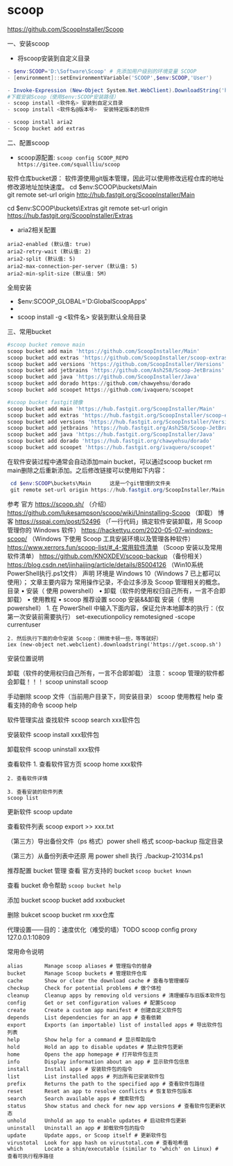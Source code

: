 # scoop

https://github.com/ScoopInstaller/Scoop

一、安装scoop
- 将scoop安装到自定义目录

```powershell
- $env:SCOOP='D:\Software\Scoop' # 先添加用户级别的环境变量 SCOOP
- [environment]::setEnvironmentVariable('SCOOP',$env:SCOOP,'User')

- Invoke-Expression (New-Object System.Net.WebClient).DownloadString('https://get.scoop.sh')
#下载安装Scoop（使用$env:SCOOP安装路径）
- scoop install <软件名> 安装到自定义目录
- scoop install <软件名@版本号>  安装特定版本的软件

- scoop install aria2
- Scoop bucket add extras
```

二、配置scoop
- scoop源配置: `scoop config SCOOP_REPO https://gitee.com/squallliu/scoop`


软件仓库bucket源：
软件源使用git版本管理，因此可以使用修改远程仓库的地址修改源地址加快速度。
cd $env:SCOOP\buckets\Main      
git remote set-url origin http://hub.fastgit.org/ScoopInstaller/Main

cd $env:SCOOP\buckets\Extras
git remote set-url origin https://hub.fastgit.org/ScoopInstaller/Extras



- aria2相关配置
```
aria2-enabled (默认值: true)
aria2-retry-wait (默认值: 2)
aria2-split (默认值: 5)
aria2-max-connection-per-server (默认值: 5)
aria2-min-split-size (默认值: 5M)
```


全局安装
- $env:SCOOP_GLOBAL='D:GlobalScoopApps'
- [environment]::setEnvironmentVariable('SCOOP_GLOBAL',$env:SCOOP_GLOBAL,'Machine')
- scoop install -g <软件名>   安装到默认全局目录


三、常用bucket
```powershell
#scoop bucket remove main
scoop bucket add main 'https://github.com/ScoopInstaller/Main'
scoop bucket add extras 'https://github.com/ScoopInstaller/scoop-extras'
scoop bucket add versions 'https://github.com/ScoopInstaller/Versions'
scoop bucket add jetbrains 'https://github.com/Ash258/Scoop-JetBrains'
scoop bucket add java 'https://github.com/ScoopInstaller/Java'
scoop bucket add dorado https://github.com/chawyehsu/dorado
scoop bucket add scoopet https://github.com/ivaquero/scoopet

#scoop bucket fastgit镜像
scoop bucket add main 'https://hub.fastgit.org/ScoopInstaller/Main'
scoop bucket add extras 'https://hub.fastgit.org/ScoopInstaller/scoop-extras'
scoop bucket add versions 'https://hub.fastgit.org/ScoopInstaller/Versions'
scoop bucket add jetbrains 'https://hub.fastgit.org/Ash258/Scoop-JetBrains'
scoop bucket add java 'https://hub.fastgit.org/ScoopInstaller/Java'
scoop bucket add dorado 'https://hub.fastgit.org/chawyehsu/dorado'
scoop bucket add scoopet 'https://hub.fastgit.org/ivaquero/scoopet'
```

在软件安装过程中通常会自动添加main bucket，可以通过scoop bucket rm main删除之后重新添加。之后修改链接可以使用如下内容：

```powershell
 cd $env:SCOOP\buckets\Main      这是一个git管理的文件夹
 git remote set-url origin https://hub.fastgit.org/ScoopInstaller/Main
```



参考
官方
https://scoop.sh/ （介绍）
https://github.com/lukesampson/scoop/wiki/Uninstalling-Scoop （卸载）
博客
https://sspai.com/post/52496 （「一行代码」搞定软件安装卸载，用 Scoop 管理你的 Windows 软件）
https://hackettyu.com/2020-05-07-windows-scoop/ （Windows 下使用 Scoop 工具安装环境以及管理各种软件）
https://www.xerrors.fun/scoop-list/#_4-常用软件清单 （Scoop 安装以及常用软件清单）
https://github.com/KNOXDEV/scoop-backup （备份相关）
https://blog.csdn.net/jinhaijing/article/details/85004126 （Win10系统PowerShell执行.ps1文件）
声明
环境是 Windows 10（Windows 7 已上都可以使用）；
文章主要内容为 常用操作记录，不会过多涉及 Scoop 管理相关的概念。
目录
	• 安装（ 使用 powershell）
	• 卸载（软件的使用权归自己所有，一言不合即卸载）
	• 使用教程
	• scoop 推荐设置
scoop 安装&&卸载
安装（ 使用 powershell）
	1. 在 PowerShell 中输入下面内容，保证允许本地脚本的执行：（仅第一次安装前需要执行）
	set-executionpolicy remotesigned -scope currentuser
 
	2. 然后执行下面的命令安装 Scoop：（稍微卡顿一些，等等就好）
	iex (new-object net.webclient).downloadstring('https://get.scoop.sh')
 

安装位置说明

卸载（软件的使用权归自己所有，一言不合即卸载）
注意： scoop 管理的软件都会卸载！！！
scoop uninstall scoop
 

手动删除 scoop 文件（当前用户目录下，同安装目录）
scoop 使用教程
help 查看支持的命令
scoop help
 

软件管理实战
查找软件
scoop search xxx软件包
 

安装软件
scoop install xxx软件包
 

卸载软件
scoop  uninstall xxx软件
 

查看软件
	1. 查看软件官方页
	scoop home xxx软件
 
	
	2. 查看软件详情
	
	3. 查看安装的软件列表
	scoop list
 
	
更新软件
scoop update
 

查看软件列表
scoop export >> xxx.txt
 

（第三方）导出备份文件（ps 格式）power shell 格式
scoop-backup 指定目录
 

（第三方）从备份列表中还原
用 power shell 执行
./backup-210314.ps1
 
推荐配置
bucket 管理
查看 官方支持的 bucket
`scoop bucket known`
 

查看 bucket 命令帮助
`scoop bucket help`
 

添加 bucket
scoop bucket add xxxbucket
 

删除 bukcet
scoop bucket rm xxx仓库
 
代理设置——目的：速度优化（难受的墙）TODO
scoop config proxy 127.0.0.1:10809
 





常用命令说明

```
alias       Manage scoop aliases # 管理指令的替身
bucket      Manage Scoop buckets # 管理软件仓库
cache       Show or clear the download cache # 查看与管理缓存
checkup     Check for potential problems # 做个体检
cleanup     Cleanup apps by removing old versions # 清理缓存与旧版本软件包
config      Get or set configuration values # 配置Scoop
create      Create a custom app manifest # 创建自定义软件包
depends     List dependencies for an app # 查看依赖
export      Exports (an importable) list of installed apps # 导出软件包列表
help        Show help for a command # 显示帮助指令
hold        Hold an app to disable updates # 禁止软件包更新
home        Opens the app homepage # 打开软件包主页
info        Display information about an app # 显示软件包信息
install     Install apps # 安装软件包的指令
list        List installed apps # 列出所有已安装软件包
prefix      Returns the path to the specified app # 查看软件包路径
reset       Reset an app to resolve conflicts # 恢复软件包版本
search      Search available apps # 搜索软件包
status      Show status and check for new app versions # 查看软件包更新状态
unhold      Unhold an app to enable updates # 启动软件包更新
uninstall   Uninstall an app # 卸载软件包的指令
update      Update apps, or Scoop itself # 更新软件包
virustotal  Look for app hash on virustotal.com # 查看哈希值
which       Locate a shim/executable (similar to 'which' on Linux) # 查看可执行程序路径
```